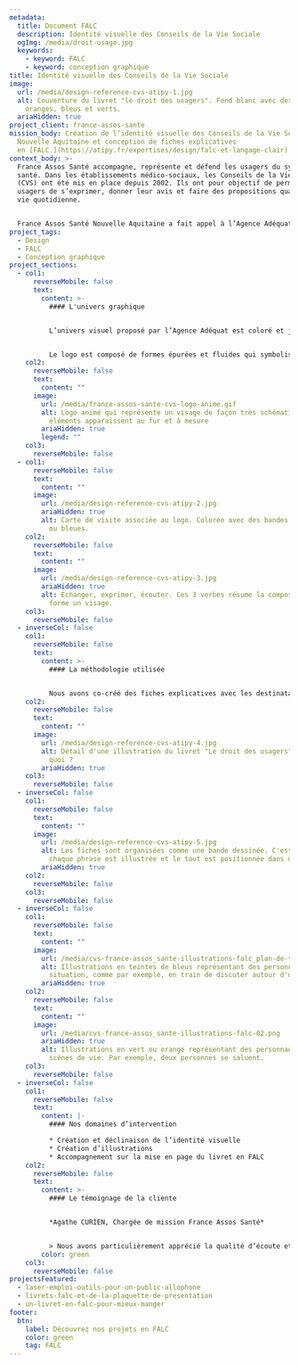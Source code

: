 ```yaml
---
metadata:
  title: Document FALC
  description: Identité visuelle des Conseils de la Vie Sociale
  ogImg: /media/droit-usage.jpg
  keywords:
    - keyword: FALC
    - keyword: conception graphique
title: Identité visuelle des Conseils de la Vie Sociale
image:
  url: /media/design-reference-cvs-atipy-1.jpg
  alt: Couverture du livret "le droit des usagers". Fond blanc avec des traits
    oranges, bleus et verts.
  ariaHidden: true
project_client: france-assos-sante
mission_body: Création de l’identité visuelle des Conseils de la Vie Sociale en
  Nouvelle Aquitaine et conception de fiches explicatives
  en [FALC.](https://atipy.fr/expertises/design/falc-et-langage-clair)
context_body: >-
  France Assos Santé accompagne, représente et défend les usagers du système de
  santé. Dans les établissements médico-sociaux, les Conseils de la Vie Sociale
  (CVS) ont été mis en place depuis 2002. Ils ont pour objectif de permettre aux
  usagers de s’exprimer, donner leur avis et faire des propositions quand à la
  vie quotidienne.


  France Assos Santé Nouvelle Aquitaine a fait appel à l’Agence Adéquat pour augmenter la visibilité des CVS à travers la création d’une identité visuelle forte et lisible.
project_tags:
  - Design
  - FALC
  - Conception graphique
project_sections:
  - col1:
      reverseMobile: false
      text:
        content: >-
          #### L'univers graphique


          L’univers visuel proposé par l’Agence Adéquat est coloré et joyeux. L’identité visuelle évoque 3 notions importantes véhiculées par les CVS&nbsp;: diversité, compréhension, relations humaines.


          Le logo est composé de formes épurées et fluides qui symbolisent chacune une action&nbsp;: échanger, exprimer, écouter. Le tout forme un visage souriant. La typographie choisie, Acumin, est lisible et intemporelle.
    col2:
      reverseMobile: false
      text:
        content: ""
      image:
        url: /media/france-assos-sante-cvs-logo-anime.gif
        alt: Logo animé qui représente un visage de façon très schématique dont les
          éléments apparaissent au fur et à mesure
        ariaHidden: true
        legend: ""
    col3:
      reverseMobile: false
  - col1:
      reverseMobile: false
      text:
        content: ""
      image:
        url: /media/design-reference-cvs-atipy-2.jpg
        ariaHidden: true
        alt: Carte de visite associée au logo. Colorée avec des bandes orange, vertes,
          ou bleues.
    col2:
      reverseMobile: false
      text:
        content: ""
      image:
        url: /media/design-reference-cvs-atipy-3.jpg
        ariaHidden: true
        alt: Echanger, exprimer, écouter. Ces 3 verbes résume la composition du logo qui
          forme un visage.
    col3:
      reverseMobile: false
  - inverseCol: false
    col1:
      reverseMobile: false
      text:
        content: >-
          #### La méthodologie utilisée


          Nous avons co-créé des fiches explicatives avec les destinataires finaux. Chaque phrase utilisée dans ces fiches a été rédigée en FALC. Le texte a ensuite été relu par des personnes déficientes intellectuelles. L’agence a créé des illustrations mettant en scène chaque idée. Chaque illustration a été revue par le même groupe de travail, puis modifiée si nécessaire.
    col2:
      reverseMobile: false
      text:
        content: ""
      image:
        url: /media/design-reference-cvs-atipy-4.jpg
        alt: Détail d'une illustration du livret "Le droit des usagers". Le CVS, c'est
          quoi ?
        ariaHidden: true
    col3:
      reverseMobile: false
  - inverseCol: false
    col1:
      reverseMobile: false
      text:
        content: ""
      image:
        url: /media/design-reference-cvs-atipy-5.jpg
        alt: Les fiches sont organisées comme une bande dessinée. C'est à dire que
          chaque phrase est illustrée et le tout est positionnée dans une cas.
        ariaHidden: true
    col2:
      reverseMobile: false
    col3:
      reverseMobile: false
  - inverseCol: false
    col1:
      reverseMobile: false
      text:
        content: ""
      image:
        url: /media/cvs-france-assos_sante-illustrations-falc_plan-de-travail-1.png
        alt: Illustrations en teintes de bleus représentant des personnages en
          situation, comme par exemple, en train de discuter autour d'une table.
        ariaHidden: true
    col2:
      reverseMobile: false
      text:
        content: ""
      image:
        url: /media/cvs-france-assos_sante-illustrations-falc-02.png
        ariaHidden: true
        alt: Illustrations en vert ou orange représentant des personnages dans des
          scènes de vie. Par exemple, deux personnes se saluent.
    col3:
      reverseMobile: false
  - inverseCol: false
    col1:
      reverseMobile: false
      text:
        content: |-
          #### Nos domaines d’intervention

          * Création et déclinaison de l’identité visuelle
          * Création d’illustrations
          * Accompagnement sur la mise en page du livret en FALC
    col2:
      reverseMobile: false
      text:
        content: >-
          #### Le témoignage de la cliente


          *Agathe CURIEN, Chargée de mission France Assos Santé*


          > Nous avons particulièrement apprécié la qualité d’écoute et le professionnalisme de l’agence, toujours attentive à nos remarques.
        color: green
    col3:
      reverseMobile: false
projectsFeatured:
  - laser-emploi-outils-pour-un-public-allophone
  - livrets-falc-et-de-la-plaquette-de-presentation
  - un-livret-en-falc-pour-mieux-manger
footer:
  btn:
    label: Découvrez nos projets en FALC
    color: green
    tag: FALC
---
```

